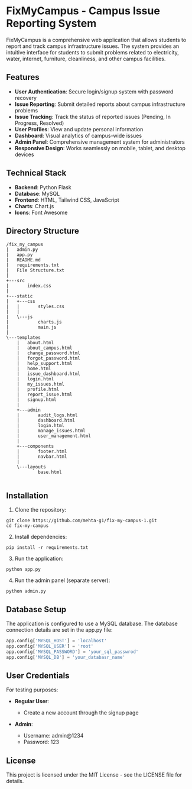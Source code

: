 # FixMyCampus - Campus Issue Reporting System

FixMyCampus is a comprehensive web application that allows students to report and track campus infrastructure issues. The system provides an intuitive interface for students to submit problems related to electricity, water, internet, furniture, cleanliness, and other campus facilities.

## Features

- **User Authentication**: Secure login/signup system with password recovery
- **Issue Reporting**: Submit detailed reports about campus infrastructure problems
- **Issue Tracking**: Track the status of reported issues (Pending, In Progress, Resolved)
- **User Profiles**: View and update personal information
- **Dashboard**: Visual analytics of campus-wide issues
- **Admin Panel**: Comprehensive management system for administrators
- **Responsive Design**: Works seamlessly on mobile, tablet, and desktop devices

## Technical Stack

- **Backend**: Python Flask
- **Database**: MySQL
- **Frontend**: HTML, Tailwind CSS, JavaScript
- **Charts**: Chart.js
- **Icons**: Font Awesome

## Directory Structure

```
/fix_my_campus
|   admin.py
|   app.py
|   README.md
|   requirements.txt
|   File Structure.txt
|   
+---src
|       index.css
|       
+---static
|   +---css
|   |       styles.css
|   |       
|   \---js
|           charts.js
|           main.js
|           
\---templates
    |   about.html
    |   about_campus.html
    |   change_password.html
    |   forgot_password.html
    |   help_support.html
    |   home.html
    |   issue_dashboard.html
    |   login.html
    |   my_issues.html
    |   profile.html
    |   report_issue.html
    |   signup.html
    |   
    +---admin
    |       audit_logs.html
    |       dashboard.html
    |       login.html
    |       manage_issues.html
    |       user_management.html
    |       
    +---components
    |       footer.html
    |       navbar.html
    |       
    \---layouts
            base.html
            
```

## Installation

1. Clone the repository:
```
git clone https://github.com/mehta-g1/fix-my-campus-1.git
cd fix-my-campus
```

2. Install dependencies:
```
pip install -r requirements.txt
```

3. Run the application:
```
python app.py
```

4. Run the admin panel (separate server):
```
python admin.py
```

## Database Setup

The application is configured to use a MySQL database. The database connection details are set in the app.py file:

```python
app.config['MYSQL_HOST'] = 'localhost'
app.config['MYSQL_USER'] = 'root'
app.config['MYSQL_PASSWORD'] = 'your_sql_passwrod'
app.config['MYSQL_DB'] = 'your_databasr_name'
```

## User Credentials

For testing purposes:

- **Regular User**:
  - Create a new account through the signup page

- **Admin**:
  - Username: admin@1234
  - Password: 123

## License

This project is licensed under the MIT License - see the LICENSE file for details.

